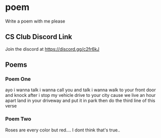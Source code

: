 # poem
Write a poem with me please

## CS Club Discord Link
Join the discord at https://discord.gg/c2fr6kJ

## Poems
### Poem One
ayo
i wanna talk
i wanna call you and talk
i wanna walk to your front door and knock
after i stop my vehicle
drive to your city
cause we live an hour apart
land in your driveway and put it in park
then do the third line of this verse

### Poem Two
Roses are every color but red....
I dont think that's true..

